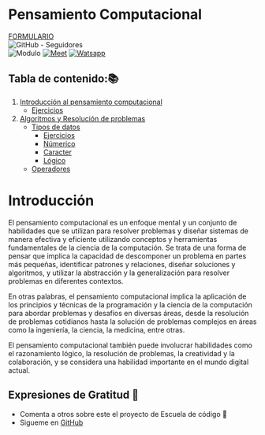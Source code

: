 # Pensamiento Computacional

<!-- _Se puede colocar [Shields](https://shields.io/)_ -->
[FORMULARIO](https://forms.gle/frqHncgBThoXTBYE9)   
![GitHub - Seguidores][a]  
![Modulo][b]
[![Meet][me]][m]
[![Watsapp][wa]][w]
## Tabla de contenido:📚
1. [Introducción al pensamiento computacional][1.p]
    - [Ejercicios][1.e]
1. [Algoritmos y Resolución de problemas][2.p]
    - [Tipos de datos][2.1]
        - [Ejercicios][2.1.e]
        - [Númerico][2.1.nu]
        - [Caracter][2.1.ca]
        - [Lógico][2.1.lo]
    - [Operadores][2.2.p]

# Introducción

El pensamiento computacional es un enfoque mental y un conjunto de habilidades que se utilizan para resolver problemas y diseñar sistemas de manera efectiva y eficiente utilizando conceptos y herramientas fundamentales de la ciencia de la computación. Se trata de una forma de pensar que implica la capacidad de descomponer un problema en partes más pequeñas, identificar patrones y relaciones, diseñar soluciones y algoritmos, y utilizar la abstracción y la generalización para resolver problemas en diferentes contextos.

En otras palabras, el pensamiento computacional implica la aplicación de los principios y técnicas de la programación y la ciencia de la computación para abordar problemas y desafíos en diversas áreas, desde la resolución de problemas cotidianos hasta la solución de problemas complejos en áreas como la ingeniería, la ciencia, la medicina, entre otras.

El pensamiento computacional también puede involucrar habilidades como el razonamiento lógico, la resolución de problemas, la creatividad y la colaboración, y se considera una habilidad importante en el mundo digital actual.

## Expresiones de Gratitud 🎁
* Comenta a otros sobre este el proyecto de Escuela de código 📢
* Sigueme en [GitHub](https://github.com/Alfonso6z)

[a]: https://img.shields.io/github/followers/Alfonso6z?style=social
[b]: https://img.shields.io/badge/Alfonso6z-M%C3%B3dulo%201-purple
[me]: https://img.shields.io/badge/Link-meet-green
[wa]: https://img.shields.io/badge/Link-whatsapp-green
[m]: https://meet.google.com/rcj-ratz-fqk
[w]: https://chat.whatsapp.com/D8HWuDSUdD8A9AUQRdIQWt
[1.p]: https://www.canva.com/design/DAGEwf3kVYA/JPuWJLGk3uj0K3VRQ7hWZQ/view?utm_content=DAGEwf3kVYA&utm_campaign=designshare&utm_medium=link&utm_source=editor
[1.e]: 1_introducción_al_pensamiento_computacional/ejercicios
[2.p]: https://www.canva.com/design/DAGExFlJGqs/kyTRylmSBj0OiIM_Gw41HA/view?utm_content=DAGExFlJGqs&utm_campaign=designshare&utm_medium=link&utm_source=editor
[2.1]: 2_algoritmos_y_resolucion_de_problemas/tipos_de_datos/
[2.1.e]: 2_algoritmos_y_resolucion_de_problemas/tipos_de_datos/ejercicios.md
[2.1.nu]: 2_algoritmos_y_resolucion_de_problemas/tipos_de_datos/numerico.md
[2.1.ca]: 2_algoritmos_y_resolucion_de_problemas/tipos_de_datos/caracter.md
[2.1.lo]: 2_algoritmos_y_resolucion_de_problemas/tipos_de_datos/logico.md
[2.2.p]: https://www.canva.com/design/DAGExR95r98/BRDX4W-3RfdEHp1Aj-JlOg/view?utm_content=DAGExR95r98&utm_campaign=designshare&utm_medium=link&utm_source=editor
